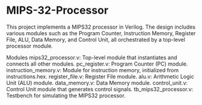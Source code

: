 # MIPS-32-Processor

This project implements a MIPS32 processor in Verilog. The design includes various modules such as the Program Counter, Instruction Memory, Register File, ALU, Data Memory, and Control Unit, all orchestrated by a top-level processor module.

Modules
mips32_processor.v: Top-level module that instantiates and connects all other modules.
pc_register.v: Program Counter (PC) module.
instruction_memory.v: Module for instruction memory, initialized from instructions.hex.
register_file.v: Register File module.
alu.v: Arithmetic Logic Unit (ALU) module.
data_memory.v: Data Memory module.
control_unit.v: Control Unit module that generates control signals.
tb_mips32_processor.v: Testbench for simulating the MIPS32 processor.
